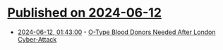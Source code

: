 # [Published on 2024-06-12](index.md)

* [2024-06-12, 01:43:00](https://soylentnews.org/article.pl?sid=24/06/10/1530248&from=rss) - [O-Type Blood Donors Needed After London Cyber-Attack](https://soylentnews.org/article.pl?sid=24/06/10/1530248&from=rss)
